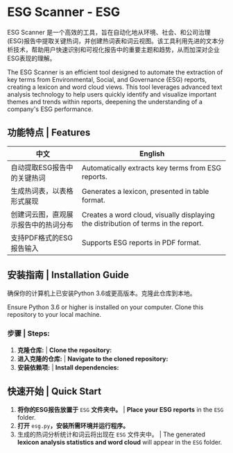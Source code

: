 # ESG Scanner - ESG

ESG Scanner 是一个高效的工具，旨在自动化地从环境、社会、和公司治理(ESG)报告中提取关键热词，并创建热词表和词云视图。该工具利用先进的文本分析技术，帮助用户快速识别和可视化报告中的重要主题和趋势，从而加深对企业ESG表现的理解。

The ESG Scanner is an efficient tool designed to automate the extraction of key terms from Environmental, Social, and Governance (ESG) reports, creating a lexicon and word cloud views. This tool leverages advanced text analysis technology to help users quickly identify and visualize important themes and trends within reports, deepening the understanding of a company's ESG performance.

## 功能特点 | Features

| 中文 | English |
| --- | --- |
| 自动提取ESG报告中的关键热词 | Automatically extracts key terms from ESG reports. |
| 生成热词表，以表格形式展现 | Generates a lexicon, presented in table format. |
| 创建词云图，直观展示报告中的热词分布 | Creates a word cloud, visually displaying the distribution of terms in the report. |
| 支持PDF格式的ESG报告输入 | Supports ESG reports in PDF format. |

## 安装指南 | Installation Guide

确保你的计算机上已安装Python 3.6或更高版本。克隆此仓库到本地。

Ensure Python 3.6 or higher is installed on your computer. Clone this repository to your local machine.

### 步骤 | Steps:

1. **克隆仓库:** | **Clone the repository:**
2. **进入克隆的仓库:** | **Navigate to the cloned repository:**
3. **安装依赖项:** | **Install dependencies:**



## 快速开始 | Quick Start

1. **将你的ESG报告放置于** `ESG` **文件夹中。** | **Place your ESG reports** in the `ESG` folder.
2. **打开** `esg.py`**，安装所需环境并运行程序。**
3. 生成的热词分析统计和词云将出现在 `ESG` 文件夹中。 | The generated **lexicon analysis statistics and word cloud** will appear in the `ESG` folder.

